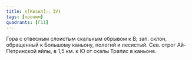 ```yaml
---
title: ⦗[Кизил]⒯ IV⦘
tags: [ороним]
quadrants: [Г11]
---
```


Гора с отвесным слоистым скальным обрывом к В; зап. склон, обращенный к Большому
каньону, пологий и лесистый. Сев. отрог Ай-Петринской яйлы, в 1,5 км. к Ю от
скалы Трапис в каньоне.

